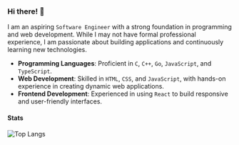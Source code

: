 ### Hi there! 👋

I am an aspiring `Software Engineer` with a strong foundation in programming and web development. While I may not have formal professional experience, I am passionate about building applications and continuously learning new technologies.

- **Programming Languages**: Proficient in `C`, `C++`, `Go`, `JavaScript`, and `TypeScript`.
- **Web Development**: Skilled in `HTML`, `CSS`, and `JavaScript`, with hands-on experience in creating dynamic web applications.
- **Frontend Development**: Experienced in using `React` to build responsive and user-friendly interfaces.


#### Stats

![Top Langs](https://github-readme-stats.vercel.app/api/top-langs/?username=abrar-hossain&theme=swift&layout=compact)

<!--
**abrar-hossain/abrar-hossain** is a ✨ _special_ ✨ repository because its `README.md` (this file) appears on your GitHub profile.

Here are some ideas to get you started:

- 🔭 I’m currently working on ...
- 🌱 I’m currently learning ...
- 👯 I’m looking to collaborate on ...
- 🤔 I’m looking for help with ...
- 💬 Ask me about ...
- 📫 How to reach me: ...
- 😄 Pronouns: ...
- ⚡ Fun fact: ...
-->
